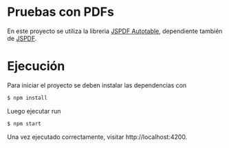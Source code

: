 # Pruebas con PDFs

En este proyecto se utiliza la libreria [JSPDF Autotable](https://www.npmjs.com/package/jspdf-autotable), dependiente también de [JSPDF](https://parall.ax/products/jspdf).

# Ejecución

Para iniciar el proyecto se deben instalar las dependencias con 

```js
$ npm install

```

Luego ejecutar run

```js
$ npm start

```

Una vez ejecutado correctamente, visitar http://localhost:4200.

